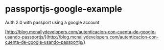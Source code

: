 passportjs-google-example
=========================

Auth 2.0 with passport using a google account

[http://blog.mcnallydevelopers.com/autenticacion-con-cuenta-de-google-usando-passportjs/](http://blog.mcnallydevelopers.com/autenticacion-con-cuenta-de-google-usando-passportjs/)

